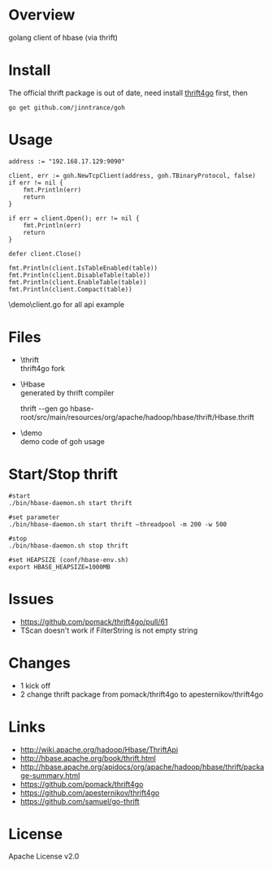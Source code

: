 Overview
===

golang client of hbase (via thrift)


Install
===

The official thrift package is out of date, need install [thrift4go](https://github.com/apesternikov/thrift4go) first,
then

	go get github.com/jinntrance/goh

Usage
===

	address := "192.168.17.129:9090"
	
	client, err := goh.NewTcpClient(address, goh.TBinaryProtocol, false)
	if err != nil {
		fmt.Println(err)
		return
	}

	if err = client.Open(); err != nil {
		fmt.Println(err)
		return
	}

	defer client.Close()

	fmt.Println(client.IsTableEnabled(table))
	fmt.Println(client.DisableTable(table))
	fmt.Println(client.EnableTable(table))
	fmt.Println(client.Compact(table))
	

\demo\client.go for all api example	

Files
===

* \thrift  
  thrift4go fork 

* \Hbase  
  generated by thrift compiler

  thrift --gen go hbase-root/src/main/resources/org/apache/hadoop/hbase/thrift/Hbase.thrift

* \demo  
  demo code of goh usage  


Start/Stop thrift 
===

	#start
	./bin/hbase-daemon.sh start thrift

	#set parameter
	./bin/hbase-daemon.sh start thrift –threadpool -m 200 -w 500

	#stop
	./bin/hbase-daemon.sh stop thrift

	#set HEAPSIZE (conf/hbase-env.sh)
	export HBASE_HEAPSIZE=1000MB

Issues
===
* https://github.com/pomack/thrift4go/pull/61
* TScan doesn't work if FilterString is not empty string

Changes
===
* 1 kick off  
* 2 change thrift package from pomack/thrift4go to apesternikov/thrift4go  


Links
===

* http://wiki.apache.org/hadoop/Hbase/ThriftApi
* http://hbase.apache.org/book/thrift.html
* http://hbase.apache.org/apidocs/org/apache/hadoop/hbase/thrift/package-summary.html
* https://github.com/pomack/thrift4go
* https://github.com/apesternikov/thrift4go
* https://github.com/samuel/go-thrift



License
===

Apache License v2.0  